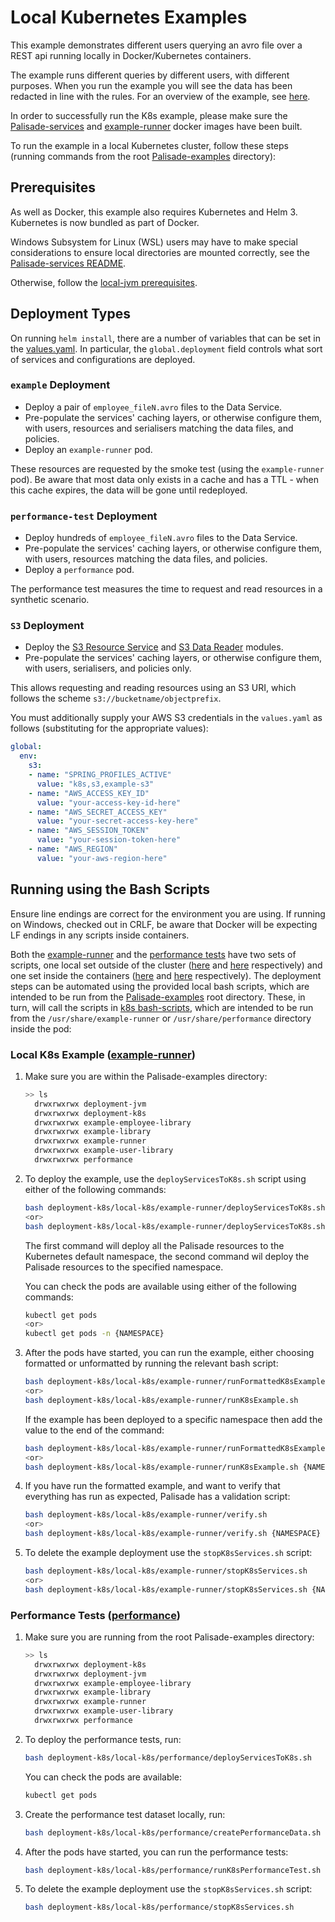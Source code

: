 <!--
 Copyright 2018-2021 Crown Copyright
 
 Licensed under the Apache License, Version 2.0 (the "License");
 you may not use this file except in compliance with the License.
 You may obtain a copy of the License at
 
     http://www.apache.org/licenses/LICENSE-2.0
 
 Unless required by applicable law or agreed to in writing, software
 distributed under the License is distributed on an "AS IS" BASIS,
 WITHOUT WARRANTIES OR CONDITIONS OF ANY KIND, either express or implied.
 See the License for the specific language governing permissions and
 limitations under the License.
-->

# Local Kubernetes Examples

This example demonstrates different users querying an avro file over a REST api running locally in Docker/Kubernetes containers.

The example runs different queries by different users, with different purposes.
When you run the example you will see the data has been redacted in line with the rules.
For an overview of the example, see [here](../../README.md).

In order to successfully run the K8s example, please make sure the [Palisade-services](https://github.com/gchq/Palisade-services) and [example-runner](../../example-runner) docker images have been built.

To run the example in a local Kubernetes cluster, follow these steps (running commands from the root [Palisade-examples](../..) directory):

## Prerequisites
As well as Docker, this example also requires Kubernetes and Helm 3.
Kubernetes is now bundled as part of Docker.

Windows Subsystem for Linux (WSL) users may have to make special considerations to ensure local directories are mounted correctly, see the [Palisade-services README](https://github.com/gchq/Palisade-services/tree/develop/README.md).

Otherwise, follow the [local-jvm prerequisites](../../deployment-jvm/local-jvm/README.md).


## Deployment Types
On running `helm install`, there are a number of variables that can be set in the [values.yaml](../values.yaml).
In particular, the `global.deployment` field controls what sort of services and configurations are deployed.

### `example` Deployment
* Deploy a pair of `employee_fileN.avro` files to the Data Service.
* Pre-populate the services' caching layers, or otherwise configure them, with users, resources and serialisers matching the data files, and policies.
* Deploy an `example-runner` pod.

These resources are requested by the smoke test (using the `example-runner` pod).
Be aware that most data only exists in a cache and has a TTL - when this cache expires, the data will be gone until redeployed.

### `performance-test` Deployment
* Deploy hundreds of `employee_fileN.avro` files to the Data Service.
* Pre-populate the services' caching layers, or otherwise configure them, with users, resources matching the data files, and policies.
* Deploy a `performance` pod.

The performance test measures the time to request and read resources in a synthetic scenario.

### `S3` Deployment
* Deploy the [S3 Resource Service](https://github.com/gchq/Palisade-readers/tree/develop/s3-resource) and [S3 Data Reader](https://github.com/gchq/Palisade-readers/tree/develop/s3-reader) modules.
* Pre-populate the services' caching layers, or otherwise configure them, with users, serialisers, and policies only.

This allows requesting and reading resources using an S3 URI, which follows the scheme `s3://bucketname/objectprefix`.

You must additionally supply your AWS S3 credentials in the `values.yaml` as follows (substituting for the appropriate values):
```yaml
global:
  env:
    s3:
    - name: "SPRING_PROFILES_ACTIVE"
      value: "k8s,s3,example-s3"
    - name: "AWS_ACCESS_KEY_ID"
      value: "your-access-key-id-here"
    - name: "AWS_SECRET_ACCESS_KEY"
      value: "your-secret-access-key-here"
    - name: "AWS_SESSION_TOKEN"
      value: "your-session-token-here"
    - name: "AWS_REGION"
      value: "your-aws-region-here"
```

## Running using the Bash Scripts

Ensure line endings are correct for the environment you are using. If running on Windows, checked out in CRLF, be aware that Docker will be expecting LF endings in any scripts inside containers.

Both the [example-runner](../../example-runner) and the [performance tests](../../performance) have two sets of scripts, one local set outside of the cluster ([here](./example-runner) and [here](./performance) respectively) and one set inside the containers ([here](../../example-runner/src/main/resources/k8s-bash-scripts) and [here](../../performance/src/main/resources/k8s-bash-scripts) respectively).
The deployment steps can be automated using the provided local bash scripts, which are intended to be run from the [Palisade-examples](../..) root directory.
These, in turn, will call the scripts in [k8s bash-scripts](../../example-runner/src/main/resources/k8s-bash-scripts), which are intended to be run from the `/usr/share/example-runner` or `/usr/share/performance` directory inside the pod:

### Local K8s Example ([example-runner](../../example-runner/README.md))
1. Make sure you are within the Palisade-examples directory:  
   ```bash
   >> ls
     drwxrwxrwx deployment-jvm
     drwxrwxrwx deployment-k8s
     drwxrwxrwx example-employee-library
     drwxrwxrwx example-library
     drwxrwxrwx example-runner
     drwxrwxrwx example-user-library
     drwxrwxrwx performance
   ```

1. To deploy the example, use the `deployServicesToK8s.sh` script using either of the following commands:
   ```bash
   bash deployment-k8s/local-k8s/example-runner/deployServicesToK8s.sh
   <or>
   bash deployment-k8s/local-k8s/example-runner/deployServicesToK8s.sh {NAMESPACE}
   ```
   The first command will deploy all the Palisade resources to the Kubernetes default namespace, the second command wil deploy the Palisade resources to the specified namespace.
   
   You can check the pods are available using either of the following commands:
   ```bash
   kubectl get pods
   <or>
   kubectl get pods -n {NAMESPACE}
   ```
   
1. After the pods have started, you can run the example, either choosing formatted or unformatted by running the relevant bash script:
   ```bash
   bash deployment-k8s/local-k8s/example-runner/runFormattedK8sExample.sh
   <or>
   bash deployment-k8s/local-k8s/example-runner/runK8sExample.sh
   ```
   If the example has been deployed to a specific namespace then add the value to the end of the command:
   ```bash
   bash deployment-k8s/local-k8s/example-runner/runFormattedK8sExample.sh {NAMESPACE}
   <or>
   bash deployment-k8s/local-k8s/example-runner/runK8sExample.sh {NAMESPACE}
   ```
   
1. If you have run the formatted example, and want to verify that everything has run as expected, Palisade has a validation script:
    ```bash
   bash deployment-k8s/local-k8s/example-runner/verify.sh
   <or>
   bash deployment-k8s/local-k8s/example-runner/verify.sh {NAMESPACE}
    ```

1. To delete the example deployment use the `stopK8sServices.sh` script:
   ```bash
   bash deployment-k8s/local-k8s/example-runner/stopK8sServices.sh
   <or>
   bash deployment-k8s/local-k8s/example-runner/stopK8sServices.sh {NAMESPACE}
   ```

### Performance Tests ([performance](../../performance/README.md))
1. Make sure you are running from the root Palisade-examples directory:  
   ```bash
   >> ls
     drwxrwxrwx deployment-k8s
     drwxrwxrwx deployment-jvm
     drwxrwxrwx example-employee-library
     drwxrwxrwx example-library
     drwxrwxrwx example-runner
     drwxrwxrwx example-user-library
     drwxrwxrwx performance
   ```

1. To deploy the performance tests, run:
   ```bash
   bash deployment-k8s/local-k8s/performance/deployServicesToK8s.sh
   ```
   You can check the pods are available:
   ```bash
   kubectl get pods
   ```

1. Create the performance test dataset locally, run:
   ```bash
   bash deployment-k8s/local-k8s/performance/createPerformanceData.sh
   ```   

1. After the pods have started, you can run the performance tests:
   ```bash
   bash deployment-k8s/local-k8s/performance/runK8sPerformanceTest.sh
   ```

1. To delete the example deployment use the `stopK8sServices.sh` script:
   ```bash
   bash deployment-k8s/local-k8s/performance/stopK8sServices.sh
   ```
